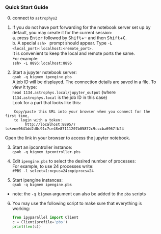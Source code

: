 ### Quick Start Guide

0. connect to `astrophys2`  

1. If you do not have port forwarding for the notebook server set up by default, 
  you may create it for the current session:  
  a. press <kbd>Enter</kbd> followed by <kbd>Shift</kbd>+<kbd>~</kbd> and then <kbd>Shift</kbd>+<kbd>C</kbd>.  
  b. A special `ssh> ` prompt should appear. Type `-L <local_port>:localhost:<remote_port>`.  
     It is convenient to keep the local and remote ports the same.  
     For example:  
     `ssh> -L 8895:localhost:8895`

2. Start a jupyter notebook server:  
  `qsub -q bigmem ipengine.pbs`  
  A job ID will be displayed.
  The connection details are saved in a file. To view it type:  
  `head 1134.astrophys.local/jupyter_output` (where `1134.astrophys.local` is the job ID in this case)  
  Look for a part that looks like this:  
  ```
      Copy/paste this URL into your browser when you connect for the first time,
      to login with a token:
           http://localhost:8895/?token=0641dd2d8c91c7ce48e87111207b05872c9cccba6967fb24
  ```  
  Open the link in your browser to access the jupyter notebook.

3. Start an ipcontroller instance:  
  `qsub -q bigmem ipcontroller.pbs`

4. Edit `ipengine.pbs` to select the desired number of processes:  
  For example, to use 24 processes write:  
  `#PBS -l select=1:ncpus=24:mpiprocs=24`

5. Start ipengine instances:  
  `qsub -q bigmem ipengine.pbs`

  * note: the `-q bigmem` argument can also be added to the `pbs` scripts

6. You may use the following script to make sure that everything is working:  
   ```python
   from ipyparallel import Client
   c = Client(profile='pbs')
   print(len(c))
   ```
